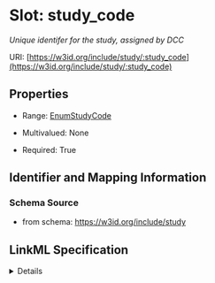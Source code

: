 # Slot: study_code
_Unique identifer for the study, assigned by DCC_


URI: [https://w3id.org/include/study/:study_code](https://w3id.org/include/study/:study_code)



<!-- no inheritance hierarchy -->




## Properties

* Range: [EnumStudyCode](EnumStudyCode.md)
* Multivalued: None



* Required: True





## Identifier and Mapping Information







### Schema Source


* from schema: https://w3id.org/include/study




## LinkML Specification

<details>
```yaml
name: study_code
definition_uri: include:study_code
description: Unique identifer for the study, assigned by DCC
from_schema: https://w3id.org/include/study
rank: 1000
alias: study_code
domain_of:
- Study
- Study
range: enum_study_code
required: true

```
</details>